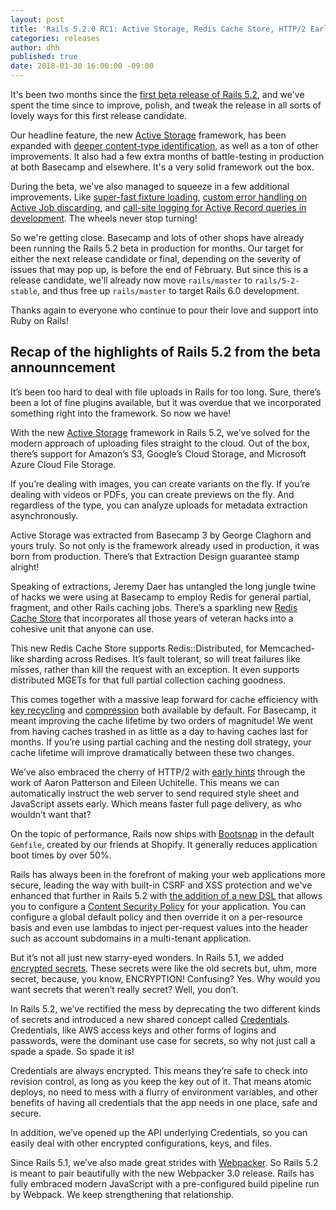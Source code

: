 ```yaml
---
layout: post
title: 'Rails 5.2.0 RC1: Active Storage, Redis Cache Store, HTTP/2 Early Hints, CSP, Credentials'
categories: releases
author: dhh
published: true
date: 2018-01-30 16:00:00 -09:00
---
```

It's been two months since the [first beta release of Rails 5.2](http://weblog.rubyonrails.org/2017/11/27/Rails-5-2-Active-Storage-Redis-Cache-Store-HTTP2-Early-Hints-Credentials/), 
and we've spent the time since to improve, polish, and tweak the release in all sorts of lovely ways for this first release candidate.

Our headline feature, the new [Active Storage](https://github.com/rails/rails/blob/d3893ec38ec61282c2598b01a298124356d6b35a/activestorage/README.md)
framework, has been expanded with [deeper content-type identification](https://github.com/rails/rails/commit/c2ba530c43244b5b60fd629f61cd8b44c43ecda9), as well as a ton of other improvements.
It also had a few extra months of battle-testing in production at both Basecamp and elsewhere. It's a very solid framework out the box.

During the beta, we've also managed to squeeze in a few additional improvements. Like [super-fast fixture loading](https://github.com/rails/rails/pull/31422), [custom error handling on Active Job discarding](https://github.com/rails/rails/pull/30622), and [call-site logging for Active Record queries in development](https://github.com/rails/rails/pull/26815). The wheels never stop turning!

So we're getting close. Basecamp and lots of other shops have already been running the Rails 5.2 beta in production for months. 
Our target for either the next release candidate or final, depending on the severity of issues that may pop up, is before the end of February.
But since this is a release candidate, we'll already now move `rails/master` to `rails/5-2-stable`, and thus free up `rails/master` to target Rails 6.0 development.

Thanks again to everyone who continue to pour their love and support into Ruby on Rails!

## Recap of the highlights of Rails 5.2 from the beta announncement

It’s been too hard to deal with file uploads in Rails for too long. Sure, there’s been a lot of fine plugins available,
but it was overdue that we incorporated something right into the framework. So now we have!

With the new [Active Storage](https://github.com/rails/rails/blob/d3893ec38ec61282c2598b01a298124356d6b35a/activestorage/README.md)
framework in Rails 5.2, we’ve solved for the modern approach of uploading files straight to the cloud. Out of the box,
there’s support for Amazon’s S3, Google’s Cloud Storage, and Microsoft Azure Cloud File Storage.

If you’re dealing with images, you can create variants on the fly. If you’re dealing with videos or PDFs, you can create
previews on the fly. And regardless of the type, you can analyze uploads for metadata extraction asynchronously.

Active Storage was extracted from Basecamp 3 by George Claghorn and yours truly. So not only is the framework already
used in production, it was born from production. There’s that Extraction Design guarantee stamp alright!


Speaking of extractions, Jeremy Daer has untangled the long jungle twine of hacks we were using at Basecamp to employ
Redis for general partial, fragment, and other Rails caching jobs. There’s a sparkling new [Redis Cache Store](https://github.com/rails/rails/pull/31134)
that incorporates all those years of veteran hacks into a cohesive unit that anyone can use.

This new Redis Cache Store supports Redis::Distributed, for Memcached-like sharding across Redises. It’s fault tolerant,
so will treat failures like misses, rather than kill the request with an exception. It even supports distributed MGETs
for that full partial collection caching goodness.

This comes together with a massive leap forward for cache efficiency with [key recycling](https://github.com/rails/rails/pull/29092)
and [compression](https://github.com/rails/rails/pull/31147) both available by default. For Basecamp, it meant improving
the cache lifetime by two orders of magnitude! We went from having caches trashed in as little as a day to having
caches last for months. If you’re using partial caching and the nesting doll strategy, your cache lifetime will improve
dramatically between these two changes.


We’ve also embraced the cherry of HTTP/2 with [early hints](https://github.com/rails/rails/pull/30744) through the work
of Aaron Patterson and Eileen Uchitelle. This means we can automatically instruct the web server to send required style
sheet and JavaScript assets early. Which means faster full page delivery, as who wouldn’t want that?


On the topic of performance, Rails now ships with [Bootsnap](https://github.com/Shopify/bootsnap) in the default `Gemfile`, created by our friends at Shopify. It generally reduces application boot times by over 50%.


Rails has always been in the forefront of making your web applications more secure, leading the way with built-in CSRF
and XSS protection and we've enhanced that further in Rails 5.2 with [the addition of a new DSL](https://github.com/rails/rails/pull/31162)
that allows you to configure a [Content Security Policy](https://developer.mozilla.org/en-US/docs/Web/HTTP/Headers/Content-Security-Policy)
for your application. You can configure a global default policy and then override it on a per-resource basis and even
use lambdas to inject per-request values into the header such as account subdomains in a multi-tenant application.


But it’s not all just new starry-eyed wonders. In Rails 5.1, we added [encrypted secrets](https://github.com/rails/rails/pull/28038).
These secrets were like the old secrets but, uhm, more secret, because, you know, ENCRYPTION! Confusing? Yes. Why would
you want secrets that weren’t really secret? Well, you don’t.

In Rails 5.2, we’ve rectified the mess by deprecating the two different kinds of secrets and introduced a new shared
concept called [Credentials](https://github.com/rails/rails/pull/30067). Credentials, like AWS access keys and other forms of logins and passwords, were the dominant
use case for secrets, so why not just call a spade a spade. So spade it is!

Credentials are always encrypted. This means they’re safe to check into revision control, as long as you keep the key
out of it. That means atomic deploys, no need to mess with a flurry of environment variables, and other benefits of having all
credentials that the app needs in one place, safe and secure.

In addition, we’ve opened up the API underlying Credentials, so you can easily deal with other encrypted configurations,
keys, and files.

Since Rails 5.1, we’ve also made great strides with [Webpacker](https://github.com/rails/webpacker). So Rails 5.2 is
meant to pair beautifully with the new Webpacker 3.0 release. Rails has fully embraced modern JavaScript with a
pre-configured build pipeline run by Webpack. We keep strengthening that relationship.
